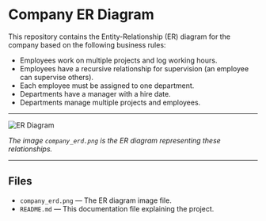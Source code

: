 # Company ER Diagram

This repository contains the Entity-Relationship (ER) diagram for the company based on the following business rules:

- Employees work on multiple projects and log working hours.
- Employees have a recursive relationship for supervision (an employee can supervise others).
- Each employee must be assigned to one department.
- Departments have a manager with a hire date.
- Departments manage multiple projects and employees.

---

![ER Diagram](company_erd.png)

*The image `company_erd.png` is the ER diagram representing these relationships.*

---

## Files

- `company_erd.png` — The ER diagram image file.
- `README.md` — This documentation file explaining the project.
